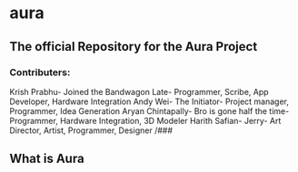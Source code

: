 # aura
## The official Repository for the Aura Project

### Contributers:

Krish Prabhu- Joined the Bandwagon Late- Programmer, Scribe, App Developer, Hardware Integration
Andy Wei- The Initiator- Project manager, Programmer, Idea Generation 
Aryan Chintapally- Bro is gone half the time- Programmer, Hardware Integration, 3D Modeler
Harith Safian- Jerry- Art Director, Artist, Programmer, Designer
/###

## What is Aura
